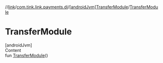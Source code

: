 //[link](../../index.md)/[com.tink.link.payments.di](../index.md)/[[androidJvm]TransferModule](index.md)/[TransferModule](-transfer-module.md)



# TransferModule  
[androidJvm]  
Content  
fun [TransferModule](-transfer-module.md)()  



